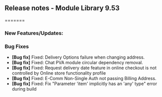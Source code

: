 ## Release notes - Module Library 9.53
=======

### New Features/Updates:

### Bug Fixes

* **[Bug fix]** Fixed: Delivery Options failure when changing address.
* **[Bug fix]** Fixed: Chat PVA module circular dependency removal.
* **[Bug fix]** Fixed: Request delivery date feature in online checkout is not controlled by Online store functionality profile
* **[Bug fix]** Fixed: E-Comm Non-Single Auth not passing Billing Address.
* **[Bug fix]** Fixed: Fix "Parameter 'item' implicitly has an 'any' type" error during build
